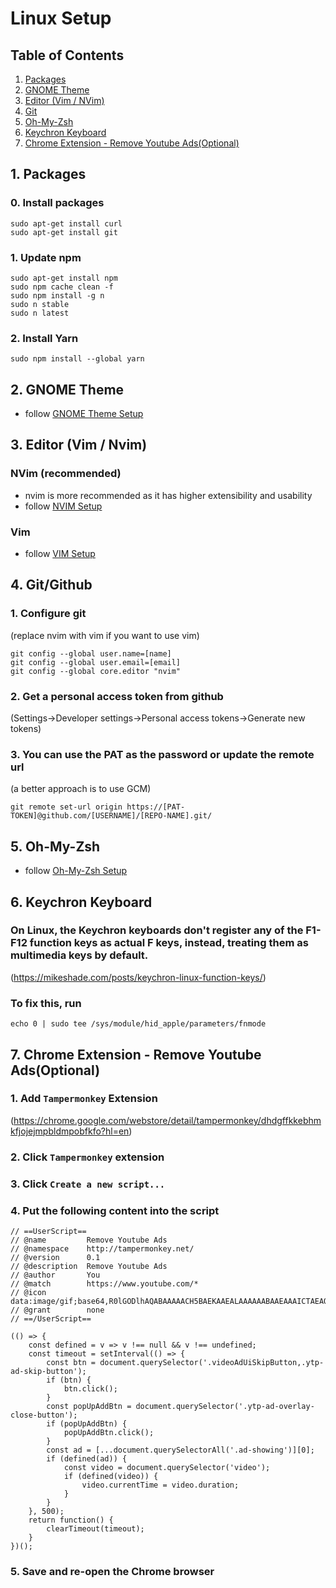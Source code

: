 # Linux Setup

## Table of Contents  
1. [Packages](#packages)
2. [GNOME Theme](#theme)
3. [Editor (Vim / NVim)](#editor)
4. [Git](#git)
5. [Oh-My-Zsh](#oh-my-zsh)
6. [Keychron Keyboard](#keychron)
7. [Chrome Extension - Remove Youtube Ads(Optional)](#ext-remove-youtube-ads)

## 1. Packages <a name="packages"></a>
### 0. Install packages
```
sudo apt-get install curl
sudo apt-get install git
```
### 1. Update npm
```
sudo apt-get install npm
sudo npm cache clean -f
sudo npm install -g n
sudo n stable
sudo n latest
```
### 2. Install Yarn
```
sudo npm install --global yarn
```

## 2. GNOME Theme <a name="theme"></a>
- follow [GNOME Theme Setup](./gnome/README.md)

## 3. Editor (Vim / Nvim) <a name="editor"></a>
### NVim (recommended)
- nvim is more recommended as it has higher extensibility and usability
- follow [NVIM Setup](./nvim/README.md)
### Vim
- follow [VIM Setup](./nvim/README.md)

## 4. Git/Github <a name="git"></a>
### 1. Configure git
(replace nvim with vim if you want to use vim)
```
git config --global user.name=[name]
git config --global user.email=[email]
git config --global core.editor "nvim"
```
### 2. Get a personal access token from github
(Settings->Developer settings->Personal access tokens->Generate new tokens)
### 3. You can use the PAT as the password or update the remote url
(a better approach is to use GCM)
```
git remote set-url origin https://[PAT-TOKEN]@github.com/[USERNAME]/[REPO-NAME].git/
```

## 5. Oh-My-Zsh <a name="oh-my-zsh"></a>
- follow [Oh-My-Zsh Setup](./oh-my-zsh/README.md)

## 6. Keychron Keyboard <a name="keychron"></a>
### On Linux, the Keychron keyboards don't register any of the F1-F12 function keys as actual F keys, instead, treating them as multimedia keys by default.
(https://mikeshade.com/posts/keychron-linux-function-keys/)
### To fix this, run
```
echo 0 | sudo tee /sys/module/hid_apple/parameters/fnmode
```

## 7. Chrome Extension - Remove Youtube Ads(Optional) <a name="ext-remove-youtube-ads"></a>
### 1. Add `Tampermonkey` Extension
(https://chrome.google.com/webstore/detail/tampermonkey/dhdgffkkebhmkfjojejmpbldmpobfkfo?hl=en)
### 2. Click `Tampermonkey` extension
### 3. Click `Create a new script...`
### 4. Put the following content into the script
```
// ==UserScript==
// @name         Remove Youtube Ads
// @namespace    http://tampermonkey.net/
// @version      0.1
// @description  Remove Youtube Ads
// @author       You
// @match        https://www.youtube.com/*
// @icon         data:image/gif;base64,R0lGODlhAQABAAAAACH5BAEKAAEALAAAAAABAAEAAAICTAEAOw==
// @grant        none
// ==/UserScript==

(() => {
    const defined = v => v !== null && v !== undefined;
    const timeout = setInterval(() => {
        const btn = document.querySelector('.videoAdUiSkipButton,.ytp-ad-skip-button');
        if (btn) {
            btn.click();
        }
        const popUpAddBtn = document.querySelector('.ytp-ad-overlay-close-button');
        if (popUpAddBtn) {
            popUpAddBtn.click();
        }
        const ad = [...document.querySelectorAll('.ad-showing')][0];
        if (defined(ad)) {
            const video = document.querySelector('video');
            if (defined(video)) {
                video.currentTime = video.duration;
            }
        }
    }, 500);
    return function() {
        clearTimeout(timeout);
    }
})();
```
### 5. Save and re-open the Chrome browser
